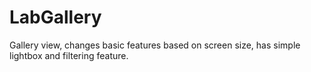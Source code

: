 # LabGallery

Gallery view, changes basic features based on screen size, has simple lightbox and filtering feature.
